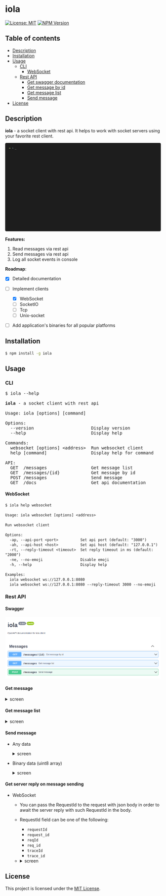 # iola

[![License: MIT](https://img.shields.io/github/license/pvarentsov/iola)](https://github.com/pvarentsov/iola/blob/main/LICENSE)
[![NPM Version](https://img.shields.io/npm/v/iola.svg)](https://www.npmjs.com/package/iola)

## Table of contents

<!-- toc -->
- [Description](#description)
- [Installation](#installation)
- [Usage](#usage)
  * [CLI](#cLI)
    * [WebSocket](#websocket)
  * [Rest API](#rest-api)
    * [Get swagger documentation](#get-swagger-documentation)
    * [Get message by id](#get-message-by-id)
    * [Get message list](#get-message-list)
    * [Send message](#send-message)
- [License](#License)
<!-- tocstop -->

## Description

**iola** - a socket client with rest api. It helps to work with socket servers using your favorite rest client.

<p align="center"> 
  <img src="./demo/iola-demo.gif">
</p>

**Features:**

1. Read messages via rest api
2. Send messages via rest api
3. Log all socket events in console

**Roadmap**:
- [x] Detailed documentation
- [ ] Implement clients
  - [x] WebSocket
  - [ ] SocketIO
  - [ ] Tcp
  - [ ] Unix-socket
- [ ] Add application's binaries for all popular platforms


## Installation
```bash
$ npm install -g iola
```
## Usage

### CLI

<pre>
$ iola --help

<b>iola</b> - a socket client with rest api

Usage: iola [options] [command]

Options:
  --version                      Display version
  --help                         Display help

Commands:
  websocket [options] &lt;address>  Run websocket client
  help [command]                 Display help for command

API:
  GET  /messages                 Get message list
  GET  /messages/{id}            Get message by id
  POST /messages                 Send message 
  GET  /docs                     Get api documentation
</pre>

#### WebSocket

```text
$ iola help websocket
 
Usage: iola websocket [options] <address>

Run websocket client

Options:
  -ap, --api-port <port>          Set api port (default: "3000")
  -ah, --api-host <host>          Set api host (default: "127.0.0.1")
  -rt, --reply-timeout <timeout>  Set reply timeout in ms (default: "2000")
  -ne, --no-emoji                 Disable emoji
  -h, --help                      Display help

Examples: 
  iola websocket ws://127.0.0.1:8080 
  iola websocket ws://127.0.0.1:8080 --reply-timeout 3000 --no-emoji
```

### Rest API

#### Swagger

<p align="center">
  <img src="./docs/swagger.png">
</p>

#### Get message

<details>
  <summary>screen</summary>
  <p align="center">
    <br>
    <img src="./docs/get-message.png">
  </p>
</details>

#### Get message list

<details>
  <summary>screen</summary>
  <p align="center">
    <br>
    <img src="./docs/get-message-list.png">
  </p>
</details>

#### Send message

* Any data
  <details>
    <summary>screen</summary>
    <p align="center">
      <br>
      <img src="./docs/send-any-data.png">
    </p>
  </details>

* Binary data (uint8 array) 

  <details>
    <summary>screen</summary>
    <p align="center">
      <br>
      <img src="./docs/send-bytes.png">
    </p>
  </details>

#### Get server reply on message sending

* WebSocket

  * You can pass the RequestId to the request with json body
    in order to await the server reply with such RequestId in the body.
    
  * RequestId field can be one of the following:
     - `requestId`
     - `request_id`
     - `reqId`
     - `req_id`
     - `traceId`
     - `trace_id`
  
  * <details>
      <summary>screen</summary>
      <p align="center">
        <br>
        <img src="./docs/send-data-with-requsetid.png">
      </p>
    </details>
  
## License

This project is licensed under the [MIT License](https://github.com/pvarentsov/iola/blob/main/LICENSE).
